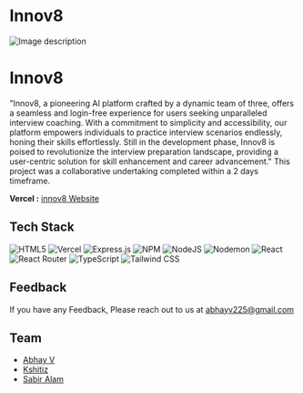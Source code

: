 # Innov8


![Image description](https://i.ibb.co/WKykZvQ/Black-and-White-Minimalist-Modern-Clean-Technology-Logo-removebg-preview.png)





# Innov8
"Innov8, a pioneering AI platform crafted by a dynamic team of three, offers a seamless and login-free experience for users seeking unparalleled interview coaching. With a commitment to simplicity and accessibility, our platform empowers individuals to practice interview scenarios endlessly, honing their skills effortlessly. Still in the development phase, Innov8 is poised to revolutionize the interview preparation landscape, providing a user-centric solution for skill enhancement and career advancement."
This project was a collaborative undertaking completed within a 2 days timeframe.



**Vercel :**  [innov8 Website]()
## Tech Stack

![HTML5](https://img.shields.io/badge/html5-%23E34F26.svg?style=for-the-badge&logo=html5&logoColor=white)   ![Vercel](https://img.shields.io/badge/vercel-%23000000.svg?style=for-the-badge&logo=vercel&logoColor=white)  ![Express.js](https://img.shields.io/badge/express.js-%23404d59.svg?style=for-the-badge&logo=express&logoColor=%2361DAFB) ![NPM](https://img.shields.io/badge/NPM-%23CB3837.svg?style=for-the-badge&logo=npm&logoColor=white) ![NodeJS](https://img.shields.io/badge/node.js-6DA55F?style=for-the-badge&logo=node.js&logoColor=white) ![Nodemon](https://img.shields.io/badge/NODEMON-%23323330.svg?style=for-the-badge&logo=nodemon&logoColor=%BBDEAD)  ![React](https://img.shields.io/badge/react-%2320232a.svg?style=for-the-badge&logo=react&logoColor=%2361DAFB) ![React Router](https://img.shields.io/badge/React_Router-CA4245?style=for-the-badge&logo=react-router&logoColor=white) ![TypeScript](https://img.shields.io/badge/typescript-%23007ACC.svg?style=for-the-badge&logo=typescript&logoColor=white) ![Tailwind CSS](https://img.shields.io/badge/tailwindcss-%2338B2AC.svg?style=for-the-badge&logo=tailwind-css&logoColor=white)




## Feedback

If you have any Feedback, Please reach out to us at abhayv225@gmail.com

## Team

- [Abhay V](https://github.com/abii225)
- [Kshitiz]()
- [Sabir Alam]()

